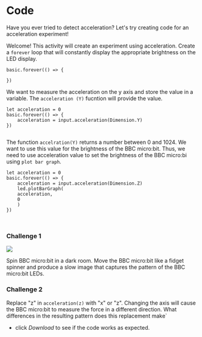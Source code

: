 # Code

Have you ever tried to detect acceleration? Let's try creating code for an acceleration experiment!

Welcome! This activity will create an experiment using acceleration. Create a `forever` loop that will constantly display the appropriate brightness on the LED display.  

```blocks
basic.forever(() => {
	
})

```

We want to measure the acceleration on the y axis and store the value in a variable. The `acceleration (Y)` fucntion will provide the value.


```blocks
let acceleration = 0
basic.forever(() => {
    acceleration = input.acceleration(Dimension.Y)
})


```

The function `accelration(Y)` returns a number between 0 and 1024. We want to use this value for the brightness of the BBC micro:bit. Thus, we need to use acceleration value to set the brightness of the BBC micro:bi using `plot bar graph`.


```blocks
let acceleration = 0
basic.forever(() => {
    acceleration = input.acceleration(Dimension.Z)
    led.plotBarGraph(
    acceleration,
    0
    )
})



```

### Challenge 1


![](\static\mb\courses\stem\acc\acc_challenge1.jpg)

Spin BBC micro:bit in a dark room. Move the BBC micro:bit like a fidget spinner and produce a slow image that captures the pattern of the BBC micro:bit LEDs.

### Challenge 2

Replace "z" in `acceleration(z)` with "x" or "z". Changing the axis will cause the BBC micro:bit to measure the force in a different direction. What differences in the resulting pattern does this replacement make`

* click *Download* to see if the code works as expected.
